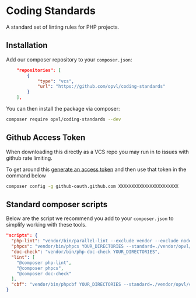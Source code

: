# Coding Standards

A standard set of linting rules for PHP projects.

## Installation

Add our composer repository to your `composer.json`:

```json
    "repositories": [
        {
            "type": "vcs",
            "url": "https://github.com/opvl/coding-standards"
        }
    ],
```

You can then install the package via composer:

```bash
composer require opvl/coding-standards --dev
```

## Github Access Token

When downloading this directly as a VCS repo you may run in to issues with github rate limiting.

To get around this [generate an access token](https://github.com/settings/tokens/new?scopes=repo&description=composer+access+token) and then use that token in the command below

```bash
composer config -g github-oauth.github.com XXXXXXXXXXXXXXXXXXXXXXX
```

## Standard composer scripts

Below are the script we recommend you add to your `composer.json` to simplify working with these tools.

```json
"scripts": {
  "php-lint": "vendor/bin/parallel-lint --exclude vendor --exclude node_modules --exclude sdk/vendor .",
  "phpcs": "vendor/bin/phpcs YOUR_DIRECTORIES --standard=./vendor/opvl/coding-standards/phpcs.xml",
  "doc-check": "vendor/bin/php-doc-check YOUR_DIRECTORIES",
  "lint": [
    "@composer php-lint",
    "@composer phpcs",
    "@composer doc-check"
  ],
  "cbf": "vendor/bin/phpcbf YOUR_DIRECTORIES --standard=./vendor/opvl/coding-standards/phpcs.xml"
}
```
